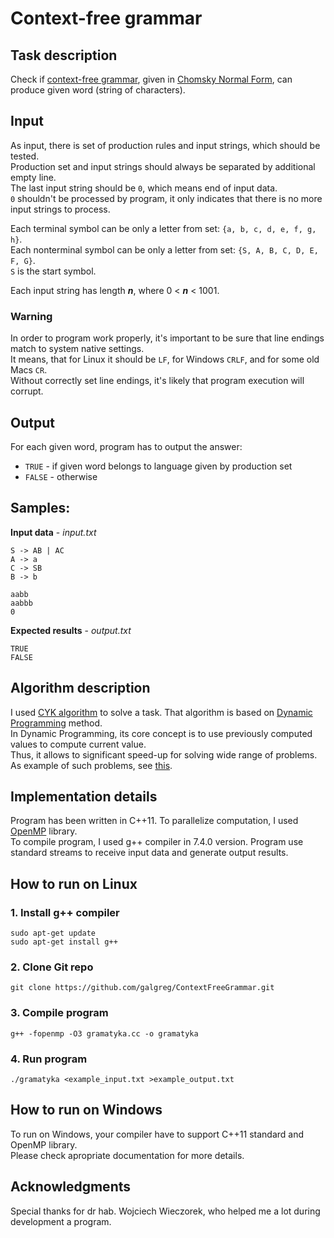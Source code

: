 # Context-free grammar
## Task description
Check if [context-free grammar](https://en.wikipedia.org/wiki/Context-free_grammar), given in [Chomsky Normal Form](https://en.wikipedia.org/wiki/Chomsky_normal_form), can produce given word (string of characters).

## Input
As input, there is set of production rules and input strings, which should be tested.  
Production set and input strings should always be separated by additional empty line.  
The last input string should be `0`, which means end of input data.  
`0` shouldn't be processed by program, it only indicates that there is no more input strings to process.

Each terminal symbol can be only a letter from set: `{a, b, c, d, e, f, g, h}`.  
Each nonterminal symbol can be only a letter from set: `{S, A, B, C, D, E, F, G}`.  
`S` is the start symbol.

Each input string has length **_n_**, where 0 < **_n_** < 1001.

### Warning
In order to program work properly, it's important to be sure that line endings match to system native settings.  
It means, that for Linux it should be `LF`, for Windows `CRLF`, and for some old Macs `CR`.  
Without correctly set line endings, it's likely that program execution will corrupt.

## Output
For each given word, program has to output the answer:
* `TRUE` - if given word belongs to language given by production set
* `FALSE` - otherwise
## Samples:
  **Input data** - _input.txt_
  ```
  S -> AB | AC
  A -> a
  C -> SB
  B -> b

aabb
aabbb
0
  ```
  
  **Expected results** - _output.txt_
  ```
  TRUE
  FALSE
  ```

## Algorithm description
I used [CYK algorithm](https://en.wikipedia.org/wiki/CYK_algorithm) to solve a task.
That algorithm is based on [Dynamic Programming](https://www.geeksforgeeks.org/dynamic-programming/) method.  
In Dynamic Programming, its core concept is to use previously computed values to compute current value.  
Thus, it allows to significant speed-up for solving wide range of problems.  
As example of such problems, see [this](https://blog.usejournal.com/top-50-dynamic-programming-practice-problems-4208fed71aa3).

## Implementation details
Program has been written in C++11. 
To parallelize computation, I used [OpenMP](https://www.openmp.org/) library.  
To compile program, I used g++ compiler in 7.4.0 version.
Program use standard streams to receive input data and generate output results.

## How to run on Linux
### 1. Install g++ compiler
  ```
sudo apt-get update
sudo apt-get install g++
  ```
### 2. Clone Git repo
  ```
git clone https://github.com/galgreg/ContextFreeGrammar.git
  ```
### 3. Compile program
  ```
g++ -fopenmp -O3 gramatyka.cc -o gramatyka
  ```
### 4. Run program
  ```
./gramatyka <example_input.txt >example_output.txt
  ```

## How to run on Windows
To run on Windows, your compiler have to support C++11 standard and OpenMP library.  
Please check apropriate documentation for more details.

## Acknowledgments
Special thanks for dr hab. Wojciech Wieczorek, who helped me a lot during development a program.
